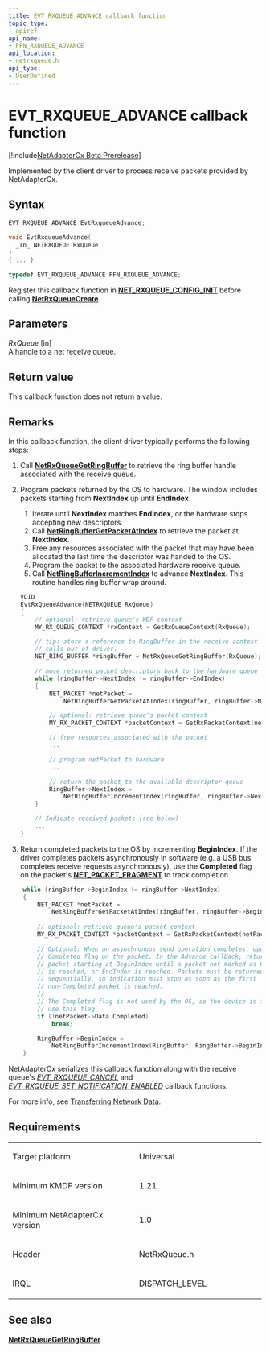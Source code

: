 ```yaml
---
title: EVT_RXQUEUE_ADVANCE callback function
topic_type:
- apiref
api_name:
- PFN_RXQUEUE_ADVANCE
api_location:
- netrxqueue.h
api_type:
- UserDefined
---
```


# EVT_RXQUEUE_ADVANCE callback function


[!include[NetAdapterCx Beta Prerelease](../netcx-beta-prerelease.md)]

Implemented by the client driver to process receive packets provided by NetAdapterCx.

Syntax
------

```cpp
EVT_RXQUEUE_ADVANCE EvtRxqueueAdvance;

void EvtRxqueueAdvance(
  _In_ NETRXQUEUE RxQueue
)
{ ... }

typedef EVT_RXQUEUE_ADVANCE PFN_RXQUEUE_ADVANCE;
```

Register this callback function in [**NET_RXQUEUE_CONFIG_INIT**](net-rxqueue-config-init.md) before calling [**NetRxQueueCreate**](netrxqueuecreate.md).

Parameters
----------

*RxQueue* [in]  
A handle to a net receive queue.

Return value
------------

This callback function does not return a value.

Remarks
-------

In this callback function, the client driver typically performs the following steps:

1.  Call [**NetRxQueueGetRingBuffer**](netrxqueuegetringbuffer.md) to retrieve the ring buffer handle associated with the receive queue.
2.  Program packets returned by the OS to hardware. The window includes packets starting from **NextIndex** up until **EndIndex**.
    1.  Iterate until **NextIndex** matches **EndIndex**, or the hardware stops accepting new descriptors.
    2.  Call [**NetRingBufferGetPacketAtIndex**](netringbuffergetpacketatindex.md) to retrieve the packet at **NextIndex**.
    3.  Free any resources associated with the packet that may have been allocated the last time the descriptor was handed to the OS.
    4.  Program the packet to the associated hardware receive queue.
    5.  Call [**NetRingBufferIncrementIndex**](NetRingBufferIncrementIndex.md) to advance **NextIndex**.  This routine handles ring buffer wrap around.
  
    ```cpp
    VOID
    EvtRxQueueAdvance(NETRXQUEUE RxQueue)
    {
        // optional: retrieve queue's WDF context
        MY_RX_QUEUE_CONTEXT *rxContext = GetRxQueueContext(RxQueue);

        // tip: store a reference to RingBuffer in the receive context to reduce
        // calls out of driver.
        NET_RING_BUFFER *ringBuffer = NetRxQueueGetRingBuffer(RxQueue);

        // move returned packet descriptors back to the hardware queue
        while (ringBuffer->NextIndex != ringBuffer->EndIndex)
        {
            NET_PACKET *netPacket =
                NetRingBufferGetPacketAtIndex(ringBuffer, ringBuffer->NextIndex);

            // optional: retrieve queue's packet context
            MY_RX_PACKET_CONTEXT *packetContext = GetRxPacketContext(netPacket);

            // free resources associated with the packet
            ...

            // program netPacket to hardware
            ...

            // return the packet to the available descriptor queue
            RingBuffer->NextIndex =
                NetRingBufferIncrementIndex(ringBuffer, ringBuffer->NextIndex);
        }

        // Indicate received packets (see below)
        ...
    }
    ```

3.  Return completed packets to the OS by incrementing **BeginIndex**. If the driver completes packets asynchronously in software (e.g. a USB bus completes receive requests asynchronously), use the **Completed** flag on the packet's [**NET_PACKET_FRAGMENT**](net-packet-fragment.md) to track completion.

```cpp
    while (ringBuffer->BeginIndex != ringBuffer->NextIndex)
    {
        NET_PACKET *netPacket =
            NetRingBufferGetPacketAtIndex(ringBuffer, ringBuffer->BeginIndex);
        
        // optional: retrieve queue's packet context
        MY_RX_PACKET_CONTEXT *packetContext = GetRxPacketContext(netPacket);

        // Optional: When an asynchronous send operation completes, update the
        // Completed flag on the packet. In the Advance callback, return each
        // packet starting at BeginIndex until a packet not marked as Completed
        // is reached, or EndIndex is reached. Packets must be returned
        // sequentially, so indication must stop as soon as the first
        // non-Completed packet is reached.
        //
        // The Completed flag is not used by the OS, so the device is free to
        // use this flag.
        if (!netPacket->Data.Completed)
            break;

        RingBuffer->BeginIndex =
            NetRingBufferIncrementIndex(RingBuffer, RingBuffer->BeginIndex);
    }
```

NetAdapterCx serializes this callback function along with the receive queue's [*EVT_RXQUEUE_CANCEL*](evt-rxqueue-cancel.md) and [*EVT_RXQUEUE_SET_NOTIFICATION_ENABLED*](evt-rxqueue-set-notification-enabled.md) callback functions.

For more info, see [Transferring Network Data](transferring-network-data.md).

Requirements
------------

<table>
<colgroup>
<col width="50%" />
<col width="50%" />
</colgroup>
<tbody>
<tr class="odd">
<td align="left"><p>Target platform</p></td>
<td align="left">Universal</td>
</tr>
<tr class="even">
<td align="left"><p>Minimum KMDF version</p></td>
<td align="left"><p>1.21</p></td>
</tr>
<tr class="odd">
<td align="left"><p>Minimum NetAdapterCx version</p></td>
<td align="left"><p>1.0</p></td>
</tr>
<tr class="even">
<td align="left"><p>Header</p></td>
<td align="left">NetRxQueue.h</td>
</tr>
<tr class="odd">
<td align="left"><p>IRQL</p></td>
<td align="left"><p>DISPATCH_LEVEL</p></td>
</tr>
</tbody>
</table>

## See also


[**NetRxQueueGetRingBuffer**](netrxqueuegetringbuffer.md)

 

 






